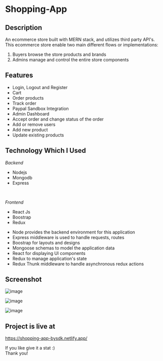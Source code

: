 # Shopping-App

## Description

An ecommerce store built with MERN stack, and utilizes third party API's. This ecommerce store enable two main different flows or implementations:

1. Buyers browse the store products and brands
2. Admins manage and control the entire store components

## Features
  * Login, Logout and Register
  * Cart
  * Order products
  * Track order
  * Paypal Sandbox Integration
  * Admin Dashboard
  * Accept order and change status of the order
  * Add or remove users
  * Add new product
  * Update existing products

## Technology Which I Used
<i>Backend</i>
<ul>
  <li>Nodejs</li>
  <li>Mongodb</li>
  <li>Express</li>
  </ul>
    <br/>
    
 <i>Frontend</i> 
  <ul>
    <li>React Js</li>
  <li>Boostrap</li>
  <li>Redux</li>
  </ul>

  * Node provides the backend environment for this application
  * Express middleware is used to handle requests, routes
  * Boostrap for layouts and designs
  * Mongoose schemas to model the application data
  * React for displaying UI components
  * Redux to manage application's state
  * Redux Thunk middleware to handle asynchronous redux actions

 ## Screenshot

 ![image](https://github.com/mrsajids/My-Shopping-App/assets/123931227/c465c527-d6c8-4d81-b4b6-529b6b51e2f3)

 ![image](https://github.com/mrsajids/My-Shopping-App/assets/123931227/1aeb1cab-e4ac-409a-bdbb-9ad586be36d6)

![image](https://github.com/mrsajids/My-Shopping-App/assets/123931227/14f8814e-b64a-4ba9-88e4-dc421f4178df)

## Project is live at 
https://shopping-app-bysdk.netlify.app/

 If you like give it a stat  :)
 <br/>
 Thank you!

